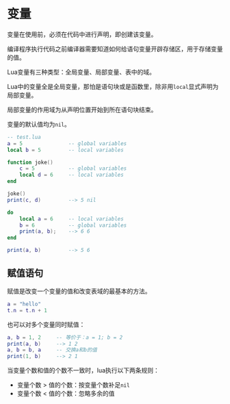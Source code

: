 # 变量

变量在使用前，必须在代码中进行声明，即创建该变量。

编译程序执行代码之前编译器需要知道如何给语句变量开辟存储区，用于存储变量的值。

Lua变量有三种类型：全局变量、局部变量、表中的域。

Lua中的变量全是全局变量，那怕是语句块或是函数里，除非用`local`显式声明为局部变量。

局部变量的作用域为从声明位置开始到所在语句块结束。

变量的默认值均为`nil`。

```lua
-- test.lua
a = 5               -- global variables
local b = 5         -- local variables

function joke()
    c = 5           -- global variables
    local d = 6     -- local variables
end

joke()
print(c, d)         --> 5 nil

do
    local a = 6     -- local variables
    b = 6           -- global variables
    print(a, b);    --> 6 6
end

print(a, b)         --> 5 6
```

## 赋值语句

赋值是改变一个变量的值和改变表域的最基本的方法。

```lua
a = "hello"
t.n = t.n + 1
```

也可以对多个变量同时赋值：

```lua
a, b = 1, 2     -- 等价于：a = 1; b = 2
print(a, b)     --> 1 2
a, b = b, a     -- 交换a和b的值
print(1, b)     --> 2 1
```

当变量个数和值的个数不一致时，lua执行以下两条规则：

* 变量个数 > 值的个数：按变量个数补足`nil`
* 变量个数 < 值的个数：忽略多余的值
